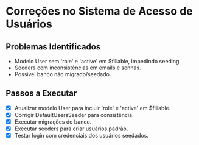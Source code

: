 # Correções no Sistema de Acesso de Usuários

## Problemas Identificados
- Modelo User sem 'role' e 'active' em $fillable, impedindo seeding.
- Seeders com inconsistências em emails e senhas.
- Possível banco não migrado/seedado.

## Passos a Executar
- [x] Atualizar modelo User para incluir 'role' e 'active' em $fillable.
- [x] Corrigir DefaultUsersSeeder para consistência.
- [x] Executar migrações do banco.
- [x] Executar seeders para criar usuários padrão.
- [x] Testar login com credenciais dos usuários seedados.
